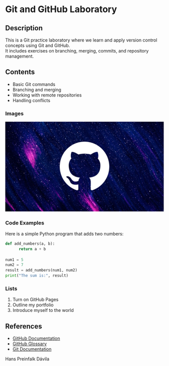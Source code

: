 # Git and GitHub Laboratory

## Description
This is a Git practice laboratory where we learn and apply version control concepts using Git and GitHub.  
It includes exercises on branching, merging, commits, and repository management.

## Contents
- Basic Git commands
- Branching and merging
- Working with remote repositories
- Handling conflicts

### Images
![Github image](/GitHub__headpic.webp)

 ### Code Examples
Here is a simple Python program that adds two numbers:

```python
def add_numbers(a, b):
      return a + b

num1 = 5
num2 = 7
result = add_numbers(num1, num2)
print("The sum is:", result)
```

### Lists

1. Turn on GitHub Pages
2. Outline my portfolio
3. Introduce myself to the world

## References
- [GitHub Documentation](https://docs.github.com/en)
- [GitHub Glossary](https://docs.github.com/en/get-started/learning-about-github/github-glossary)
- [Git Documentation](https://git-scm.com/doc)

Hans Preinfalk Dávila
